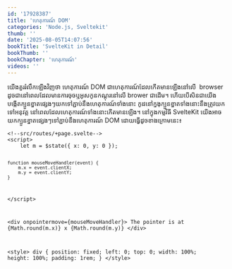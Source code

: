 ```yaml
---
id: '17928387'
title: 'ហេតុការណ៍ DOM'
categories: 'Node.js, Sveltekit'
thumb: ''
date: '2025-08-05T14:07:56'
bookTitle: 'SvelteKit in Detail'
bookThumb: ''
bookChapter: 'ហេតុការណ៍'
videos: ''
---
```

<p>យើង​គួរ​រំលឹក​ឡើងវិញថា ហេតុការណ៍ DOM ជា​ហេតុការណ៍​ដែល​កើត​មាន​ឡើង​នៅ​លើ &nbsp;browser ដូចជា​នៅ​ពេល​ដែល​មាន​ការចុច​​ឬ​អូស​កូន​កណ្តុរនៅ​លើ brower ជា​ដើម​។ ហើយ​បើ​សិន​ជា​យើង​បង្កើត​ក្បួន​ខ្នាត​ផ្សេង​ៗ​យក​ទៅ​ភ្ជាប់​នឹង​ហេតុការណ៍ទាំង​នោះ កូដ​នៅ​ក្នងុ​ក្បួន​ខ្នាត​ទាំង​នោះ​នឹង​ត្រូវ​យក​ទៅ​អនុវត្ត នៅ​ពេល​ដែល​ហេតុការណ៍​​ទាំងនោះ​កើត​មាន​ឡើង​។ នៅ​ក្នុង​កម្មវិធី SvelteKit យើង​អាច​យក​ក្បួន​ខ្នាត​ផ្សេងៗ​ទៅ​ភ្ជាប់​នឹង​ហេតុការណ៍ DOM ដោយ​ធ្វើ​ដូច​ខាង​ក្រោម​នេះ៖</p><pre><code class="language-html">&lt;!--src/routes/+page.svelte--&gt;
&lt;script&gt;
    let m = $state({ x: 0, y: 0 });

    function mouseMoveHandler(event) {
        m.x = event.clientX;
        m.y = event.clientY;
    }
&lt;/script&gt;

&lt;div onpointermove={mouseMoveHandler}&gt;
    The pointer is at {Math.round(m.x)} x {Math.round(m.y)}
&lt;/div&gt;

&lt;style&gt;
    div {
        position: fixed;
        left: 0;
        top: 0;
        width: 100%;
        height: 100%;
        padding: 1rem;
    }
&lt;/style&gt;</code></pre>